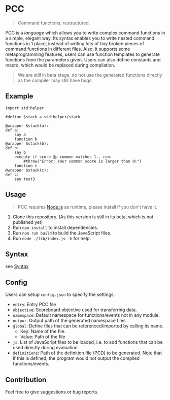 # PCC

> Command functions, restructured.

PCC is a *language* which allows you to write complex command functions in a simple, elegant way.
Its syntax enables you to write nested command functions in 1 place, instead of writing lots of tiny broken pieces of command functions in different files.
Also, it supports some metaprogramming features, users can use function templates to generate functions from the parameters given.
Users can also define constants and macro, which would be replaced during compilation.

> We are still in beta stage, do not use the generated functions directly as the compiler may still have bugs.

## Example
```
import std:helper

#define $stack = std:helper/stack

@wrapper $stack(a):
def a:
    say a
    function b
@wrapper $stack(b):
def b:
    say b
    execute if score @p common matches 1.. run:
        #throw("Error! Your common score is larger than 0!")
    function c
@wrapper $stack(c):
def c:
    say test3
```

## Usage
> PCC requires [Node.js](https://nodejs.org/en/) as runtime, please install if you don't have it.

1. Clone this repository. (As this version is still in its beta, which is not published yet)
2. Run `npm install` to install dependencies.
3. Run `npm run build` to build the JavaScript files.
4. Run `node ./lib/index.js -h` for help.

## Syntax
see [Syntax](./syntax.md)

## Config
Users can setup `config.json` to specify the settings.

* `entry`: Entry PCC file
* `objective`: Scoreboard objective used for transferring data.
* `namespace`: Default namespace for functions/events not in any module.
* `output`: Output path of the generated namespace files.
* `global`: Define files that can be referenced/imported by calling its name.
    * Key: Name of the file.
    * Value: Path of the file
* `js`: List of JavaScript files to be loaded, i.e. to add functions that can be used directly during evaluation.
* `definitions`: Path of the definition file (PCD) to be generated. Note that if this is defined, the program would not output the compiled functions/events.

## Contribution
Feel free to give suggestions or bug reports.